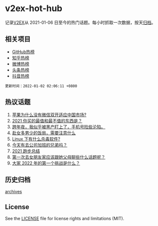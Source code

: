 # v2ex-hot-hub

 记录[V2EX](https://www.v2ex.com/)从 2021-01-06 日至今的热门话题。每小时抓取一次数据，按天[归档](archives)。
 
 ## 相关项目

- [GitHub热榜](https://github.com/snaildev/github-hot-hub)
- [知乎热榜](https://github.com/snaildev/zhihu-hot-hub)
- [微博热榜](https://github.com/snaildev/weibo-hot-hub)
- [头条热榜](https://github.com/snaildev/toutiao-hot-hub)
- [抖音热榜](https://github.com/snaildev/douyin-hot-hub)


 `更新时间：2022-01-02 02:06:11 +0800`

## 热议话题

1. [苹果为什么没有微信双开适应中国市场?](https://www.v2ex.com/t/825616)
1. [2021 你买的最值和最不值的东西是？](https://www.v2ex.com/t/825639)
1. [跨年夜，我似乎被黑产盯上了，手机号险些沦陷。](https://www.v2ex.com/t/825638)
1. [赴女多男少的饭局，需要注意什么](https://www.v2ex.com/t/825624)
1. [Linux 下有什么杀毒软件?](https://www.v2ex.com/t/825630)
1. [今天有去公司加班的兄弟吗？](https://www.v2ex.com/t/825620)
1. [2021 跑步总结](https://www.v2ex.com/t/825662)
1. [第一次去女朋友家应该跟她父母聊些什么话题呢？](https://www.v2ex.com/t/825678)
1. [大家 2022 年的第一个挑战是什么？](https://www.v2ex.com/t/825614)

## 历史归档

[archives](archives)

## License

See the [LICENSE](LICENSE) file for license rights and limitations (MIT).
